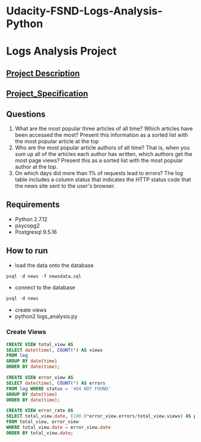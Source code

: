# Udacity-FSND-Logs-Analysis-Python

# Logs Analysis Project

## [Project Description](Project_Description.md)

## [Project_Specification](Project_Specification.md)

## Questions
1. What are the most popular three articles of all time?
  Which articles have been accessed the most?
  Present this information as a sorted list with the most popular article at the top
2. Who are the most popular article authors of all time?
  That is, when you sum up all of the articles each author has written, which authors get the most page views?
  Present this as a sorted list with the most popular author at the top.
3. On which days did more than 1% of requests lead to errors?
  The log table includes a column status that indicates the HTTP status code that the news site sent to the user's browser.

## Requirements
* Python 2.7.12
* psycopg2
* Postgresql 9.5.16

## How to run

* load the data onto the database
```sql
psql -d news -f newsdata.sql
```
* connect to the database
```sql
psql -d news
```
* create views
* python2 logs_analysis.py

### Create Views

```sql
CREATE VIEW total_view AS
SELECT date(time), COUNT(*) AS views
FROM log 
GROUP BY date(time)
ORDER BY date(time);
```

```sql
CREATE VIEW error_view AS
SELECT date(time), COUNT(*) AS errors
FROM log WHERE status = '404 NOT FOUND' 
GROUP BY date(time) 
ORDER BY date(time);
```

```sql
CREATE VIEW error_rate AS
SELECT total_view.date, (100.0*error_view.errors/total_view.views) AS percentage
FROM total_view, error_view
WHERE total_view.date = error_view.date
ORDER BY total_view.date;
```

